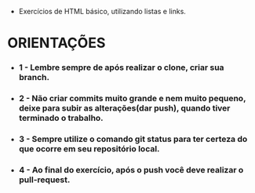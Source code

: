 
- Exercícios de HTML básico, utilizando listas e links.

# ORIENTAÇÕES
- ### 1 - Lembre sempre de após realizar o clone, criar sua branch.

- ### 2 - Não criar commits muito grande e nem muito pequeno, deixe para subir as alterações(dar push), quando tiver terminado o trabalho.

- ### 3 - Sempre utilize o comando git status para ter certeza do que ocorre em seu repositório local.

- ### 4 - Ao final do exercício, após o push você deve realizar o pull-request.

